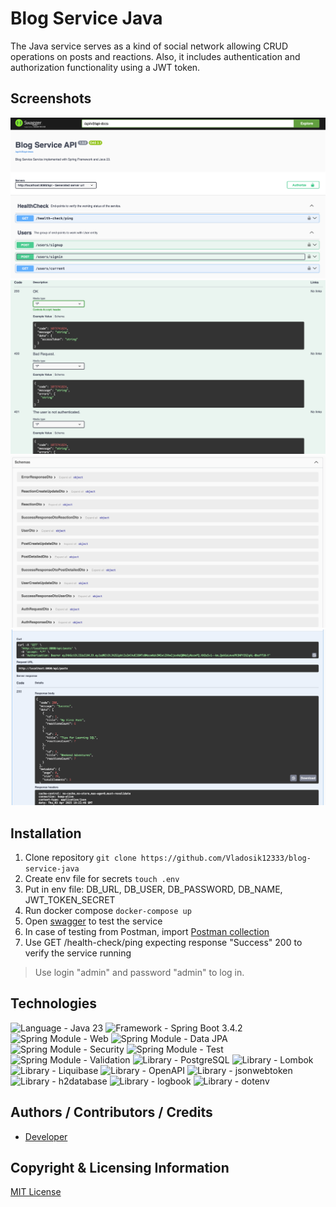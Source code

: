 # Blog Service Java

The Java service serves as a kind of social network allowing CRUD operations
on posts and reactions. Also, it includes authentication and authorization functionality
using a JWT token.

## Screenshots

![Image 1](images/img.png)
![Image 2](images/img_1.png)
![Image 3](images/img_2.png)
![Image 4](images/img_3.png)

## Installation

1. Clone repository `git clone https://github.com/Vladosik12333/blog-service-java`
2. Create env file for secrets `touch .env`
3. Put in env file: DB_URL, DB_USER, DB_PASSWORD, DB_NAME, JWT_TOKEN_SECRET
4. Run docker compose `docker-compose up`
5. Open [swagger](http://localhost:8080/api/swagger-ui/index.html) to test the service
6. In case of testing from Postman,
   import [Postman collection](blog-service-java.postman_collection.json)
7. Use GET /health-check/ping expecting response "Success" 200 to verify the service running

> Use login "admin" and password "admin" to log in.
> 
## Technologies

<img src="https://img.shields.io/badge/Language-Java 23-orange.svg" alt="Language - Java 23">
<img src="https://img.shields.io/badge/Framework-Spring Boot 3.4.2-green.svg" alt="Framework - 
Spring Boot 3.4.2">
<img src="https://img.shields.io/badge/Spring Module-Web-green.svg" alt="Spring Module - Web">
<img src="https://img.shields.io/badge/Spring Module-Data JPA-green.svg" alt="Spring Module - 
Data JPA">
<img src="https://img.shields.io/badge/Spring Module-Security-green.svg" alt="Spring Module - 
Security">
<img src="https://img.shields.io/badge/Spring Module-Test-green.svg" alt="Spring Module - Test">
<img src="https://img.shields.io/badge/Spring Module-Validation-green.svg" alt="Spring Module 
- Validation">
<img src="https://img.shields.io/badge/Library-PostgreSQL-blue.svg" alt="Library - PostgreSQL">
<img src="https://img.shields.io/badge/Library-Lombok-blue.svg" alt="Library - Lombok">
<img src="https://img.shields.io/badge/Library-Liquibase-blue.svg" alt="Library - Liquibase">
<img src="https://img.shields.io/badge/Library-OpenAPI-blue.svg" alt="Library - OpenAPI">
<img src="https://img.shields.io/badge/Library-jsonwebtoken-blue.svg" alt="Library - jsonwebtoken">
<img src="https://img.shields.io/badge/Library-h2database-blue.svg" alt="Library - h2database">
<img src="https://img.shields.io/badge/Library-logbook-blue.svg" alt="Library - logbook">
<img src="https://img.shields.io/badge/Library-dotenv-blue.svg" alt="Library - dotenv">

## Authors / Contributors / Credits

- [Developer](https://github.com/Vladosik12333)

## Copyright & Licensing Information

[MIT License](LICENSE)